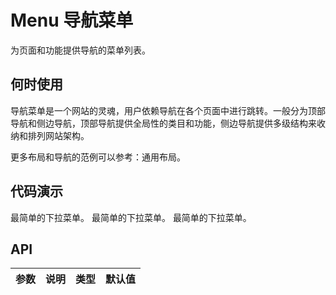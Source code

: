 
# Menu 导航菜单

为页面和功能提供导航的菜单列表。

## 何时使用

导航菜单是一个网站的灵魂，用户依赖导航在各个页面中进行跳转。一般分为顶部导航和侧边导航，顶部导航提供全局性的类目和功能，侧边导航提供多级结构来收纳和排列网站架构。

更多布局和导航的范例可以参考：通用布局。

## 代码演示

<nt-example>
  <nt-example-showcase>
    <demo-menu-basic></demo-menu-basic>
  </nt-example-showcase>
  <nt-example-legend ntTitle="基本">最简单的下拉菜单。</nt-example-legend>
  <nt-example-code [ntCode]="basicCode"></nt-example-code>
</nt-example>

<nt-example>
  <nt-example-showcase>
    <demo-menu-align></demo-menu-align>
  </nt-example-showcase>
  <nt-example-legend ntTitle="基本">最简单的下拉菜单。</nt-example-legend>
  <nt-example-code [ntCode]="alignCode"></nt-example-code>
</nt-example>

<nt-example>
  <nt-example-showcase>
    <demo-menu-nested></demo-menu-nested>
  </nt-example-showcase>
  <nt-example-legend ntTitle="基本">最简单的下拉菜单。</nt-example-legend>
  <nt-example-code [ntCode]="nestedCode"></nt-example-code>
</nt-example>

## API

| 参数 | 说明 | 类型 | 默认值 |
| --- | --- | --- | --- |
